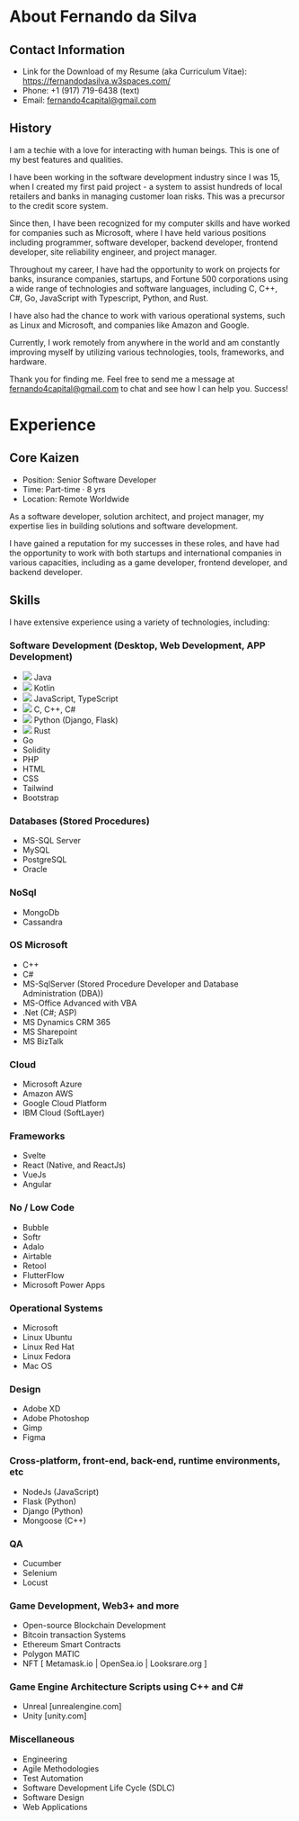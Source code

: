 # About Fernando da Silva

## Contact Information

- Link for the Download of my Resume (aka Curriculum Vitae): https://fernandodasilva.w3spaces.com/
- Phone: +1 (917) 719-6438 (text)
- Email: fernando4capital@gmail.com

## History

I am a techie with a love for interacting with human beings. This is one of my best features and qualities. 

I have been working in the software development industry since I was 15, when I created my first paid project - a system to assist hundreds of local retailers and banks in managing customer loan risks. This was a precursor to the credit score system. 

Since then, I have been recognized for my computer skills and have worked for companies such as Microsoft, where I have held various positions including programmer, software developer, backend developer, frontend developer, site reliability engineer, and project manager. 

Throughout my career, I have had the opportunity to work on projects for banks, insurance companies, startups, and Fortune 500 corporations using a wide range of technologies and software languages, including C, C++, C#, Go, JavaScript with Typescript, Python, and Rust. 

I have also had the chance to work with various operational systems, such as Linux and Microsoft, and companies like Amazon and Google. 

Currently, I work remotely from anywhere in the world and am constantly improving myself by utilizing various technologies, tools, frameworks, and hardware.

Thank you for finding me. Feel free to send me a message at fernando4capital@gmail.com to chat and see how I can help you. Success!

# Experience

## Core Kaizen

- Position: Senior Software Developer
- Time: Part-time · 8 yrs
- Location: Remote Worldwide

As a software developer, solution architect, and project manager, my expertise lies in building solutions and software development. 

I have gained a reputation for my successes in these roles, and have had the opportunity to work with both startups and international companies in various capacities, including as a game developer, frontend developer, and backend developer.

## Skills

I have extensive experience using a variety of technologies, including:

### Software Development (Desktop, Web Development, APP Development)
- ![](https://icon-library.com/images/java-icon/java-icon-6.jpg) Java
- ![](https://icon-library.com/images/kotlin-icon/kotlin-icon-3.jpg) Kotlin
- ![](https://icon-library.com/images/javascript-icon/javascript-icon-4.jpg) JavaScript, TypeScript
- ![](https://icon-library.com/images/c-icon/c-icon-5.jpg) C, C++, C#
- ![](https://icon-library.com/images/python-icon/python-icon-5.jpg) Python (Django, Flask)
- ![](https://icon-library.com/images/rust-icon/rust-icon-3.jpg) Rust
- Go
- Solidity
- PHP 
- HTML
- CSS 
- Tailwind
- Bootstrap

### Databases (Stored Procedures)
- MS-SQL Server
- MySQL
- PostgreSQL
- Oracle

### NoSql
- MongoDb
- Cassandra

### OS Microsoft
- C++
- C#
- MS-SqlServer (Stored Procedure Developer and Database Administration (DBA))
- MS-Office Advanced with VBA
- .Net (C#; ASP)
- MS Dynamics CRM 365
- MS Sharepoint
- MS BizTalk 

### Cloud
- Microsoft Azure
- Amazon AWS
- Google Cloud Platform
- IBM Cloud (SoftLayer)

### Frameworks
- Svelte
- React (Native, and ReactJs)
- VueJs
- Angular

### No / Low Code
- Bubble
- Softr
- Adalo 
- Airtable
- Retool
- FlutterFlow
- Microsoft Power Apps

### Operational Systems
- Microsoft 
- Linux Ubuntu 
- Linux Red Hat
- Linux Fedora
- Mac OS

### Design
- Adobe XD
- Adobe Photoshop
- Gimp
- Figma

### Cross-platform, front-end, back-end, runtime environments, etc
- NodeJs (JavaScript)
- Flask (Python)
- Django (Python)
- Mongoose (C++)

### QA
- Cucumber
- Selenium
- Locust

### Game Development, Web3+ and more
- Open-source Blockchain Development
- Bitcoin transaction Systems
- Ethereum Smart Contracts
- Polygon MATIC
- NFT [ Metamask.io | OpenSea.io | Looksrare.org ]

### Game Engine Architecture Scripts using C++ and C#
- Unreal [unrealengine.com]
- Unity [unity.com]

### Miscellaneous
- Engineering
- Agile Methodologies
- Test Automation
- Software Development Life Cycle (SDLC)
- Software Design
- Web Applications

